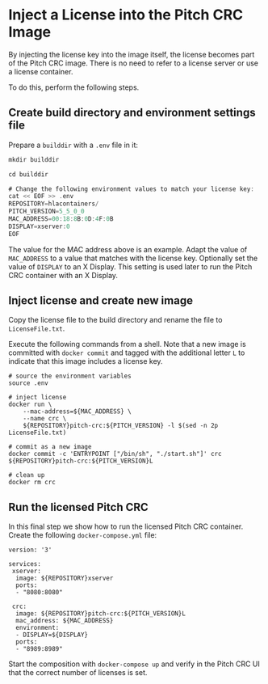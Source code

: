 Inject a License into the Pitch CRC Image
=====================================

By injecting the license key into the image itself, the license becomes part of the Pitch CRC image. There is no need to refer to a license server or use a license container.

To do this, perform the following steps.

## Create build directory and environment settings file

Prepare a `builddir` with a `.env` file in it:

````Ada
mkdir builddir

cd builddir

# Change the following environment values to match your license key:
cat << EOF >> .env
REPOSITORY=hlacontainers/
PITCH_VERSION=5_5_0_0
MAC_ADDRESS=00:18:8B:0D:4F:0B
DISPLAY=xserver:0
EOF
````

The value for the MAC address above is an example. Adapt the value of `MAC_ADDRESS` to a value that matches with the license key. Optionally set the value of `DISPLAY` to an X Display. This setting is used later to run the Pitch CRC container with an X Display.

Inject license and create new image
----------------------

Copy the license file to the build directory and rename the file to `LicenseFile.txt`.

Execute the following commands from a shell. Note that a new image is committed with `docker commit` and tagged with the additional letter `L` to indicate that this image includes a license key.

````
# source the environment variables
source .env

# inject license
docker run \
	--mac-address=${MAC_ADDRESS} \
	--name crc \
	${REPOSITORY}pitch-crc:${PITCH_VERSION} -l $(sed -n 2p LicenseFile.txt)

# commit as a new image
docker commit -c 'ENTRYPOINT ["/bin/sh", "./start.sh"]' crc ${REPOSITORY}pitch-crc:${PITCH_VERSION}L

# clean up
docker rm crc
````

## Run the licensed Pitch CRC

In this final step we show how to run the licensed Pitch CRC container. Create the following ``docker-compose.yml`` file:

```
version: '3'

services:
 xserver:
  image: ${REPOSITORY}xserver
  ports:
  - "8080:8080"
 
 crc:
  image: ${REPOSITORY}pitch-crc:${PITCH_VERSION}L
  mac_address: ${MAC_ADDRESS}
  environment:
  - DISPLAY=${DISPLAY}
  ports:
  - "8989:8989"
```

Start the composition with ``docker-compose up`` and verify in the Pitch CRC UI that the correct number of licenses is set.

